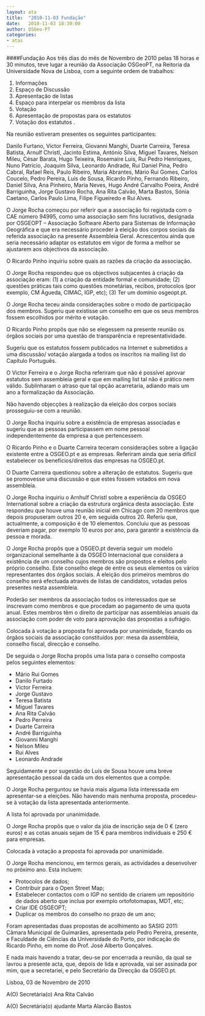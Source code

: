 ```yaml
---
layout: ata
title:  "2010-11-03 Fundação"
date:   2010-11-03 18:30:00
author: OSGeo-PT
categories:
- atas
---
```

####Fundação
Aos três dias do mês de Novembro de 2010 pelas 18 horas e 30 minutos, teve lugar a reunião da Associação OSGeoPT, na Reitoria da Universidade Nova de Lisboa, com a seguinte ordem de trabalhos:

1. Informações
2. Espaço de Discussão
3. Apresentação de listas
4. Espaço para interpelar os membros da lista
5. Votação
6. Apresentação de propostas para os estatutos
7. Votação dos estatutos <!--more-->.

Na reunião estiveram presentes os seguintes participantes:

Danilo Furtano, Victor Ferreira, Giovanni Manghi, Duarte Carreira, Teresa Batista, Arnulf Christl, Jacinto Estima, António Silva, Miguel Tavares, Nelson Mileu, César Barata, Hugo Teixeira, Rosemaire Luis, Rui Pedro Henriques, Nuno Patricio, Joaquim Silva, Leonardo Andrade, Rui Daniel Pina, Pedro Cabral, Rafael Reis, Paulo Ribeiro, Maria Abrantes, Mário Rui Gomes, Carlos Coucelo, Pedro Pereira, Luis de Sousa, Ricardo Pinho, Fernando Ribeiro, Daniel Silva, Ana Pinheiro, Maria Neves, Hugo André Carvalho Poeira, André Barriguinha, Jorge Gustavo Rocha, Ana Rita Calvão, Marta Bastos, Sónia Caetano, Carlos Paulo Lima, Filipe Figueiredo e Rui Alves.<!--more-->

O Jorge Rocha começou por referir que a associação foi registada com o CAE número 94995, como uma associação sem fins lucrativos, designada por OSGEOPT – Associação Software Aberto para Sistemas de Informação Geográfica e que era necessário proceder à eleição dos corpos sociais da referida associação na presente Assembleia Geral. Acrescentou ainda que seria necessário adaptar os estatutos em vigor de forma a melhor se ajustarem aos objectivos da associação.

O Ricardo Pinho inquiriu sobre quais as razões da criação da associação.

O Jorge Rocha respondeu que os objectivos subjacentes à criação da associação eram: (1) a criação da entidade formal e comunidade; (2) questões práticas tais como questões monetárias, recibos, protocolos (por exemplo, CM Águeda, CIMAC, IGP, etc); (3) Ter um domínio osgeopt.pt.

O Jorge Rocha teceu ainda considerações sobre o modo de participação dos membros. Sugeriu que existisse um conselho em que os seus membros fossem escolhidos por mérito e votação.

O Ricardo Pinho propôs que não se elegessem na presente reunião os órgãos sociais por uma questão de transparência e representatividade.

Sugeriu que os estatutos fossem publicados na Internet e submetidos a uma discussão/ votação alargada a todos os inscritos na mailing list do Capítulo Português.

O Victor Ferreira e o Jorge Rocha referiram que não é possível aprovar estatutos sem assembleia geral e que em mailing list tal não é prático nem válido. Sublinharam o atraso que tal opção acarretaria, adiando mais um ano a formalização da Associação.

Não havendo objecções à realização da eleição dos corpos sociais prosseguiu-se com a reunião.

O Jorge Rocha inquiriu sobre a existência de empresas associadas e sugeriu que as pessoas participassem em nome pessoal independentemente da empresa a que pertencessem.

O Ricardo Pinho e o Duarte Carreira teceram considerações sobre a ligação existente entre a OSGEO.pt e as empresas. Referiram ainda que seria difícil estabelecer os benefícios/direitos das empresas na OSGEO.pt.

O Duarte Carreira questionou sobre a alteração de estatutos. Sugeriu que se promovesse uma discussão e que estes fossem votados em nova assembleia.

O Jorge Rocha inquiriu o Arnhulf Christl sobre a experiência da OSGEO International sobre a criação da estrutura orgânica desta associação. Este respondeu que houve uma reunião inicial em Chicago com 20 membros que depois propuseram outros 20 e, em seguida outros 20. Referiu que, actualmente, a composição é de 10 elementos. Concluiu que as pessoas deveriam pagar, por exemplo 10 euros por ano, para garantir a existência da pessoa e morada.

O Jorge Rocha propôs que a OSGEO.pt deveria seguir um modelo organizacional semelhante à da OSGEO Internacional que considera a existência de um conselho cujos membros são propostos e eleitos pelo próprio conselho. Este conselho elege de entre os seus elementos os vários representantes dos órgãos sociais. A eleição dos primeiros membros do conselho será efectuada através de listas de candidatos, votadas pelos presentes nesta assembleia.

Poderão ser membros da associação todos os interessados que se inscrevam como membros e que procedam ao pagamento de uma quota anual. Estes membros têm o direito de participar nas assembleias anuais da associação com poder de voto para aprovação das propostas a sufrágio.

Colocada à votação a proposta foi aprovada por unanimidade, ficando os órgãos sociais da associação constituídos por: mesa da assembleia, conselho fiscal, direcção e conselho.

De seguida o Jorge Rocha propôs uma lista para o conselho composta pelos seguintes elementos:

* Mário Rui Gomes
* Danilo Furtado
* Victor Ferreira
* Jorge Gustavo
* Teresa Batista
* Miguel Tavares
* Ana Rita Calvão
* Pedro Perreira
* Duarte Carreira
* André Barriguinha
* Giovanni Manghi
* Nelson Mileu
* Rui Alves
* Leonardo Andrade

Seguidamente e por sugestão do Luís de Sousa houve uma breve apresentação pessoal da cada um dos elementos que a compõe.

O Jorge Rocha perguntou se havia mais alguma lista interessada em apresentar-se a eleições. Não havendo mais nenhuma proposta, procedeu-se à votação da lista apresentada anteriormente.

A lista foi aprovada por unanimidade.

O Jorge Rocha propôs que o valor da jóia de inscrição seja de 0 € (zero euros) e as cotas anuais sejam de 15 € para membros individuais e 250 € para empresas.

Colocada à votação a proposta foi aprovada por unanimidade.

O Jorge Rocha mencionou, em termos gerais, as actividades a desenvolver no próximo ano. Esta incluem:

- Protocolos de dados;
- Contribuir para o Open Street Map;
- Estabelecer contactos com o IGP no sentido de criarem um repositório de dados aberto que inclua por exemplo ortofotomapas, MDT, etc;
- Criar IDE OSGEOPT;
- Duplicar os membros do conselho no prazo de um ano;

Foram apresentadas duas propostas de acolhimento ao SASIG 2011: Câmara Municipal de Guimarães, apresentada pelo Pedro Pereira, presente, e Faculdade de Ciências da Universidade do Porto, por indicação do Ricardo Pinho, em nome do Prof. José Alberto Gonçalves.

E nada mais havendo a tratar, deu-se por encerrada a reunião, da qual se lavrou a presente acta, que, depois de lida e aprovada, vai ser assinada por mim, que a secretariei, e pelo Secretário da Direcção da OSGEO.pt.

Lisboa, 03 de Novembro de 2010

A(O) Secretária(o)
Ana Rita Calvão

A(O) Secretária(o) ajudante
Marta Alarcão Bastos
